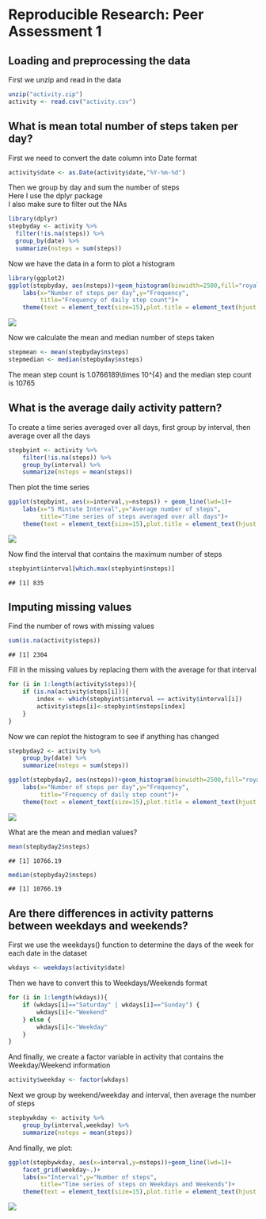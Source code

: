 # Reproducible Research: Peer Assessment 1


## Loading and preprocessing the data
First we unzip and read in the data

```r
unzip("activity.zip")
activity <- read.csv("activity.csv")
```

## What is mean total number of steps taken per day?
First we need to convert the date column into Date format

```r
activity$date <- as.Date(activity$date,"%Y-%m-%d")
```

Then we group by day and sum the number of steps  
Here I use the dplyr package  
I also make sure to filter out the NAs

```r
library(dplyr)
stepbyday <- activity %>%
  filter(!is.na(steps)) %>%
  group_by(date) %>%
  summarize(nsteps = sum(steps))
```

Now we have the data in a form to plot a histogram

```r
library(ggplot2)
ggplot(stepbyday, aes(nsteps))+geom_histogram(binwidth=2500,fill="royalblue3")+
    labs(x="Number of steps per day",y="Frequency",
         title="Frequency of daily step count")+
    theme(text = element_text(size=15),plot.title = element_text(hjust = 0.5))
```

![](PA1_template_files/figure-html/unnamed-chunk-4-1.png)<!-- -->

Now we calculate the mean and median number of steps taken


```r
stepmean <- mean(stepbyday$nsteps)
stepmedian <- median(stepbyday$nsteps)
```

The mean step count is 1.0766189\times 10^{4} and the median step count is 10765

## What is the average daily activity pattern?
To create a time series averaged over all days, first group by interval, then
average over all the days


```r
stepbyint <- activity %>%
    filter(!is.na(steps)) %>%
    group_by(interval) %>%
    summarize(nsteps = mean(steps))
```

Then plot the time series

```r
ggplot(stepbyint, aes(x=interval,y=nsteps)) + geom_line(lwd=1)+
    labs(x="5 Mintute Interval",y="Average number of steps",
         title="Time series of steps averaged over all days")+
    theme(text = element_text(size=15),plot.title = element_text(hjust = 0.5))
```

![](PA1_template_files/figure-html/unnamed-chunk-7-1.png)<!-- -->

Now find the interval that contains the maximum number of steps


```r
stepbyint$interval[which.max(stepbyint$nsteps)]
```

```
## [1] 835
```

## Imputing missing values
Find the number of rows with missing values


```r
sum(is.na(activity$steps))
```

```
## [1] 2304
```

Fill in the missing values by replacing them with the average for that interval


```r
for (i in 1:length(activity$steps)){
    if (is.na(activity$steps[i])){
        index <- which(stepbyint$interval == activity$interval[i])
        activity$steps[i]<-stepbyint$nsteps[index]
    }
}
```

Now we can replot the histogram to see if anything has changed

```r
stepbyday2 <- activity %>%
    group_by(date) %>%
    summarize(nsteps = sum(steps))

ggplot(stepbyday2, aes(nsteps))+geom_histogram(binwidth=2500,fill="royalblue3")+
    labs(x="Number of steps per day",y="Frequency",
         title="Frequency of daily step count")+
    theme(text = element_text(size=15),plot.title = element_text(hjust = 0.5))
```

![](PA1_template_files/figure-html/unnamed-chunk-11-1.png)<!-- -->

What are the mean and median values?

```r
mean(stepbyday2$nsteps)
```

```
## [1] 10766.19
```


```r
median(stepbyday2$nsteps)
```

```
## [1] 10766.19
```

## Are there differences in activity patterns between weekdays and weekends?
First we use the weekdays() function to determine the days of the week for each date in the dataset

```r
wkdays <- weekdays(activity$date)
```

Then we have to convert this to Weekdays/Weekends format

```r
for (i in 1:length(wkdays)){
    if (wkdays[i]=="Saturday" | wkdays[i]=="Sunday") {
        wkdays[i]<-"Weekend"
    } else {
        wkdays[i]<-"Weekday"
    }
}
```

And finally, we create a factor variable in activity that contains the Weekday/Weekend information

```r
activity$weekday <- factor(wkdays)
```

Next we group by weekend/weekday and interval, then average the number of steps

```r
stepbywkday <- activity %>%
    group_by(interval,weekday) %>%
    summarize(nsteps = mean(steps))
```

And finally, we plot:

```r
ggplot(stepbywkday, aes(x=interval,y=nsteps))+geom_line(lwd=1)+
    facet_grid(weekday~.)+
    labs(x="Interval",y="Number of steps",
         title="Time series of steps on Weekdays and Weekends")+
    theme(text = element_text(size=15),plot.title = element_text(hjust = 0.5))
```

![](PA1_template_files/figure-html/unnamed-chunk-18-1.png)<!-- -->
